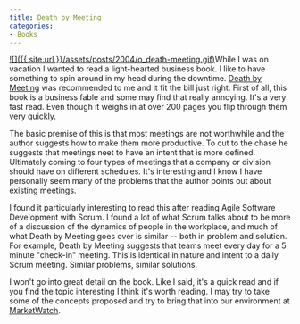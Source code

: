```yaml
---
title: Death by Meeting
categories:
- Books
---
```


[![]({{ site.url }}/assets/posts/2004/o_death-meeting.gif)](http://www.amazon.com/dp/0787968056/?tag=thingelstad-20)While I was on vacation I wanted to read a light-hearted business book. I like to have something to spin around in my head during the downtime. [Death by Meeting](http://www.amazon.com/dp/0787968056/?tag=thingelstad-20) was recommended to me and it fit the bill just right.
First of all, this book is a business fable and some may find that really annoying. It's a very fast read. Even though it weighs in at over 200 pages you flip through them very quickly.

The basic premise of this is that most meetings are not worthwhile and the author suggests how to make them more productive. To cut to the chase he suggests that meetings neet to have an intent that is more defined. Ultimately coming to four types of meetings that a company or division should have on different schedules. It's interesting and I know I have personally seem many of the problems that the author points out about existing meetings.

I found it particularly interesting to read this after reading Agile Software Development with Scrum. I found a lot of what Scrum talks about to be more of a discussion of the dynamics of people in the workplace, and much of what Death by Meeting goes over is similar -- both in problem and solution. For example, Death by Meeting suggests that teams meet every day for a 5 minute "check-in" meeting. This is identical in nature and intent to a daily Scrum meeting. Similar problems, similar solutions.

I won't go into great detail on the book. Like I said, it's a quick read and if you find the topic interesting I think it's worth reading. I may try to take some of the concepts proposed and try to bring that into our environment at [MarketWatch](http://www.marketwatch.com/).
